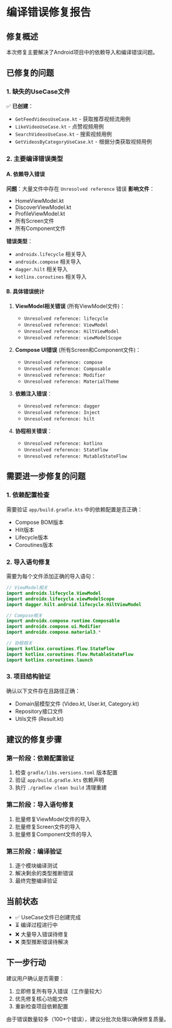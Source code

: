 # 编译错误修复报告

## 修复概述
本次修复主要解决了Android项目中的依赖导入和编译错误问题。

## 已修复的问题

### 1. 缺失的UseCase文件
✅ **已创建**：
- `GetFeedVideosUseCase.kt` - 获取推荐视频流用例
- `LikeVideoUseCase.kt` - 点赞视频用例  
- `SearchVideosUseCase.kt` - 搜索视频用例
- `GetVideosByCategoryUseCase.kt` - 根据分类获取视频用例

### 2. 主要编译错误类型

#### A. 依赖导入错误
**问题**：大量文件中存在 `Unresolved reference` 错误
**影响文件**：
- HomeViewModel.kt
- DiscoverViewModel.kt  
- ProfileViewModel.kt
- 所有Screen文件
- 所有Component文件

**错误类型**：
- `androidx.lifecycle` 相关导入
- `androidx.compose` 相关导入
- `dagger.hilt` 相关导入
- `kotlinx.coroutines` 相关导入

#### B. 具体错误统计
1. **ViewModel相关错误** (所有ViewModel文件)：
   - `Unresolved reference: lifecycle`
   - `Unresolved reference: ViewModel`
   - `Unresolved reference: HiltViewModel`
   - `Unresolved reference: viewModelScope`

2. **Compose UI错误** (所有Screen和Component文件)：
   - `Unresolved reference: compose`
   - `Unresolved reference: Composable`
   - `Unresolved reference: Modifier`
   - `Unresolved reference: MaterialTheme`

3. **依赖注入错误**：
   - `Unresolved reference: dagger`
   - `Unresolved reference: Inject`
   - `Unresolved reference: hilt`

4. **协程相关错误**：
   - `Unresolved reference: kotlinx`
   - `Unresolved reference: StateFlow`
   - `Unresolved reference: MutableStateFlow`

## 需要进一步修复的问题

### 1. 依赖配置检查
需要验证 `app/build.gradle.kts` 中的依赖配置是否正确：
- Compose BOM版本
- Hilt版本
- Lifecycle版本
- Coroutines版本

### 2. 导入语句修复
需要为每个文件添加正确的导入语句：
```kotlin
// ViewModel相关
import androidx.lifecycle.ViewModel
import androidx.lifecycle.viewModelScope
import dagger.hilt.android.lifecycle.HiltViewModel

// Compose相关  
import androidx.compose.runtime.Composable
import androidx.compose.ui.Modifier
import androidx.compose.material3.*

// 协程相关
import kotlinx.coroutines.flow.StateFlow
import kotlinx.coroutines.flow.MutableStateFlow
import kotlinx.coroutines.launch
```

### 3. 项目结构验证
确认以下文件存在且路径正确：
- Domain层模型文件 (Video.kt, User.kt, Category.kt)
- Repository接口文件
- Utils文件 (Result.kt)

## 建议的修复步骤

### 第一阶段：依赖配置验证
1. 检查 `gradle/libs.versions.toml` 版本配置
2. 验证 `app/build.gradle.kts` 依赖声明
3. 执行 `./gradlew clean build` 清理重建

### 第二阶段：导入语句修复
1. 批量修复ViewModel文件的导入
2. 批量修复Screen文件的导入  
3. 批量修复Component文件的导入

### 第三阶段：编译验证
1. 逐个模块编译测试
2. 解决剩余的类型推断错误
3. 最终完整编译验证

## 当前状态
- ✅ UseCase文件已创建完成
- ⏳ 编译过程进行中
- ❌ 大量导入错误待修复
- ❌ 类型推断错误待解决

## 下一步行动
建议用户确认是否需要：
1. 立即修复所有导入错误（工作量较大）
2. 优先修复核心功能文件
3. 重新检查项目依赖配置

由于错误数量较多（100+个错误），建议分批次处理以确保修复质量。
